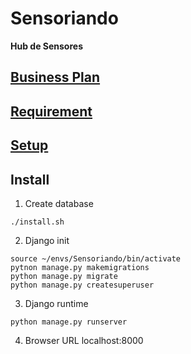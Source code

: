 # Sensoriando
**Hub de Sensores**

## [Business Plan](doc/businessplan.md)

## [Requirement](doc/requirement.md)

## [Setup](doc/setup.md)

## Install

1. Create database
```console
./install.sh
```

2. Django init
```console
source ~/envs/Sensoriando/bin/activate
pytnon manage.py makemigrations
python manage.py migrate
python manage.py createsuperuser
```

3. Django runtime
```console
python manage.py runserver
```

4. Browser URL
localhost:8000



